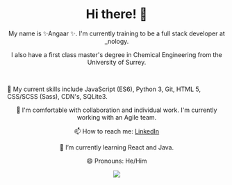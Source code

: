 <h1 align="center">  Hi there! 👋 </h1> 

<p align="center"> My name is ✨Angaar ✨. I'm currently training to be a full stack developer at _nology. </p>

<p align="center"> I also have a first class master's degree in Chemical Engineering from the University of Surrey. </p> 
<br> 
<div align="center"> 
<p style="text-align: left;"> 🔭 My current skills include JavaScript (ES6), Python 3, Git, HTML 5, CSS/SCSS (Sass), CDN's, SQLite3. </p>
<p> 👯 I'm comfortable with collaboration and individual work. I'm currently working with an Agile team.</p>     
<p> 📫 How to reach me: <a href="https://www.linkedin.com/in/angaar-uriakhil-1723a71b4/"> LinkedIn </a> </p> 
<p> 🌱 I’m currently learning React and Java. </p> 
<p> 😄 Pronouns: He/Him </p> 

</div> 



<p align="center">
<a href="https://github.com/anuraghazra/github-readme-stats">
  <img src="https://github-readme-stats.vercel.app/api?username=angaar96&show_icons=true&theme=tokyonight"/>
</a>
</p> 
